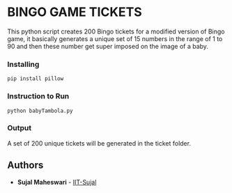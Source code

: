 # BINGO GAME TICKETS

This python script creates 200 Bingo tickets for a modified version of Bingo game, it basically generates a unique set of 15 numbers in the range of 1 to 90 and then these number get super imposed on the image of a baby.


### Installing


```
pip install pillow
```

### Instruction to Run

```
python babyTambola.py
```

### Output

A set of 200 unique tickets will be generated in the ticket folder.

## Authors

* **Sujal Maheswari** - [IIT-Sujal](https://github.com/IIT-Sujal)

